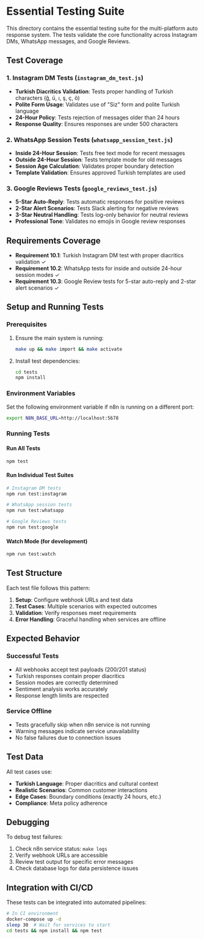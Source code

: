 # Essential Testing Suite

This directory contains the essential testing suite for the multi-platform auto response system. The tests validate the core functionality across Instagram DMs, WhatsApp messages, and Google Reviews.

## Test Coverage

### 1. Instagram DM Tests (`instagram_dm_test.js`)
- **Turkish Diacritics Validation**: Tests proper handling of Turkish characters (ğ, ü, ı, ş, ç, ö)
- **Polite Form Usage**: Validates use of "Siz" form and polite Turkish language
- **24-Hour Policy**: Tests rejection of messages older than 24 hours
- **Response Quality**: Ensures responses are under 500 characters

### 2. WhatsApp Session Tests (`whatsapp_session_test.js`)
- **Inside 24-Hour Session**: Tests free text mode for recent messages
- **Outside 24-Hour Session**: Tests template mode for old messages
- **Session Age Calculation**: Validates proper boundary detection
- **Template Validation**: Ensures approved Turkish templates are used

### 3. Google Reviews Tests (`google_reviews_test.js`)
- **5-Star Auto-Reply**: Tests automatic responses for positive reviews
- **2-Star Alert Scenarios**: Tests Slack alerting for negative reviews
- **3-Star Neutral Handling**: Tests log-only behavior for neutral reviews
- **Professional Tone**: Validates no emojis in Google review responses

## Requirements Coverage

- **Requirement 10.1**: Turkish Instagram DM test with proper diacritics validation ✓
- **Requirement 10.2**: WhatsApp tests for inside and outside 24-hour session modes ✓
- **Requirement 10.3**: Google Review tests for 5-star auto-reply and 2-star alert scenarios ✓

## Setup and Running Tests

### Prerequisites
1. Ensure the main system is running:
   ```bash
   make up && make import && make activate
   ```

2. Install test dependencies:
   ```bash
   cd tests
   npm install
   ```

### Environment Variables
Set the following environment variable if n8n is running on a different port:
```bash
export N8N_BASE_URL=http://localhost:5678
```

### Running Tests

#### Run All Tests
```bash
npm test
```

#### Run Individual Test Suites
```bash
# Instagram DM tests
npm run test:instagram

# WhatsApp session tests  
npm run test:whatsapp

# Google Reviews tests
npm run test:google
```

#### Watch Mode (for development)
```bash
npm run test:watch
```

## Test Structure

Each test file follows this pattern:
1. **Setup**: Configure webhook URLs and test data
2. **Test Cases**: Multiple scenarios with expected outcomes
3. **Validation**: Verify responses meet requirements
4. **Error Handling**: Graceful handling when services are offline

## Expected Behavior

### Successful Tests
- All webhooks accept test payloads (200/201 status)
- Turkish responses contain proper diacritics
- Session modes are correctly determined
- Sentiment analysis works accurately
- Response length limits are respected

### Service Offline
- Tests gracefully skip when n8n service is not running
- Warning messages indicate service unavailability
- No false failures due to connection issues

## Test Data

All test cases use:
- **Turkish Language**: Proper diacritics and cultural context
- **Realistic Scenarios**: Common customer interactions
- **Edge Cases**: Boundary conditions (exactly 24 hours, etc.)
- **Compliance**: Meta policy adherence

## Debugging

To debug test failures:
1. Check n8n service status: `make logs`
2. Verify webhook URLs are accessible
3. Review test output for specific error messages
4. Check database logs for data persistence issues

## Integration with CI/CD

These tests can be integrated into automated pipelines:
```bash
# In CI environment
docker-compose up -d
sleep 30  # Wait for services to start
cd tests && npm install && npm test
```